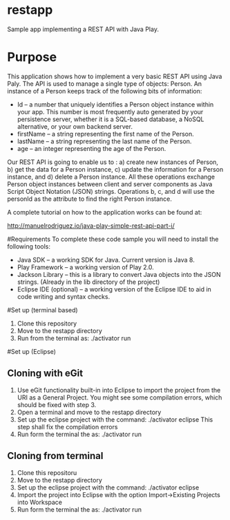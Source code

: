 restapp
=======

Sample app implementing a REST API with Java Play.

# Purpose

This application shows how to implement a very basic REST API using Java Paly. The API is used to manage a single type of objects: Person. An instance of a Person keeps track of the following bits of information:

- Id – a number that uniquely identifies a Person object instance within your app. This number is most frequently auto generated by your persistence server, whether it is a SQL-based database,  a NoSQL alternative, or your own backend server.
- firstName – a string representing the first name of the Person.
- lastName – a string representing the last name of the Person.
- age – an integer representing the age of the Person.

Our REST API is going to enable us to : a) create new instances of Person, b) get the data for a Person instance, c) update the information for a Person instance, and d) delete a Person instance. All these operations exchange Person object instances between client and server components as Java Script Object Notation (JSON) strings.  Operations b, c, and d will use the personId as the attribute to find the right Person instance. 

A complete tutorial on how to the application works can be found at:

http://manuelrodriguez.io/java-play-simple-rest-api-part-i/

#Requirements
To complete these code sample you will need to install the following tools:

- Java SDK – a working SDK for Java. Current version is Java 8.
- Play Framework – a working version of Play 2.0.
- Jackson Library – this is a library to convert Java objects into the JSON strings. (Already in the lib directory of the project)
- Eclipse IDE (optional) – a working version of the Eclipse IDE to aid in code writing and syntax checks.

#Set up (terminal based)

1. Clone this repository 
2. Move to the restapp directory
3. Run from the terminal as: ./activator run

#Set up (Eclipse)
## Cloning with eGit
1. Use eGit functionality built-in into Eclipse to import the project from the URI as a General Project. 
You might see some compilation errors, which should be fixed with step 3.
2. Open a terminal and move to the restapp directory
3. Set up the eclipse project with the command: ./activator eclipse
This step shall fix the compilation errors
4. Run form the terminal the as: ./activator run

## Cloning from terminal
1. Clone this repositoru
2. Move to the restapp directory
3. Set up the eclipse project with the command: ./activator eclipse
4. Import the project into Eclipse with the option Import->Existing Projects into Workspace
3. Run form the terminal the as: ./activator run




